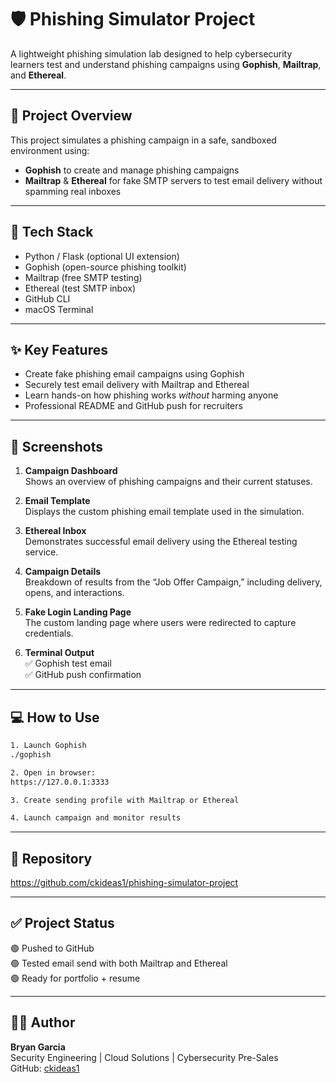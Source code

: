 # 🛡️ Phishing Simulator Project

A lightweight phishing simulation lab designed to help cybersecurity learners test and understand phishing campaigns using **Gophish**, **Mailtrap**, and **Ethereal**.

---

## 🧠 Project Overview

This project simulates a phishing campaign in a safe, sandboxed environment using:

- **Gophish** to create and manage phishing campaigns  
- **Mailtrap** & **Ethereal** for fake SMTP servers to test email delivery without spamming real inboxes

---

## 🔧 Tech Stack

- Python / Flask (optional UI extension)  
- Gophish (open-source phishing toolkit)  
- Mailtrap (free SMTP testing)  
- Ethereal (test SMTP inbox)  
- GitHub CLI  
- macOS Terminal

---

## ✨ Key Features

- Create fake phishing email campaigns using Gophish  
- Securely test email delivery with Mailtrap and Ethereal  
- Learn hands-on how phishing works *without* harming anyone  
- Professional README and GitHub push for recruiters

---

## 📸 Screenshots

1. **Campaign Dashboard**  
   Shows an overview of phishing campaigns and their current statuses.

2. **Email Template**  
   Displays the custom phishing email template used in the simulation.

3. **Ethereal Inbox**  
   Demonstrates successful email delivery using the Ethereal testing service.

4. **Campaign Details**  
   Breakdown of results from the “Job Offer Campaign,” including delivery, opens, and interactions.

5. **Fake Login Landing Page**  
   The custom landing page where users were redirected to capture credentials.

6. **Terminal Output**  
   ✅ Gophish test email  
   ✅ GitHub push confirmation

---

## 💻 How to Use

```bash
1. Launch Gophish
./gophish

2. Open in browser:
https://127.0.0.1:3333

3. Create sending profile with Mailtrap or Ethereal

4. Launch campaign and monitor results
```

---

## 📁 Repository

https://github.com/ckideas1/phishing-simulator-project

---

## ✅ Project Status

🟢 Pushed to GitHub  
🟢 Tested email send with both Mailtrap and Ethereal  
🟢 Ready for portfolio + resume

---

## 👨‍💻 Author

**Bryan Garcia**  
Security Engineering | Cloud Solutions | Cybersecurity Pre-Sales  
GitHub: [ckideas1](https://github.com/ckideas1)

